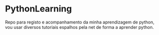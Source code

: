 # PythonLearning
Repo para registo e acompanhamento da minha aprendizagem de python, vou usar diversos tutoriais espalhos pela net de forma a aprender python.
